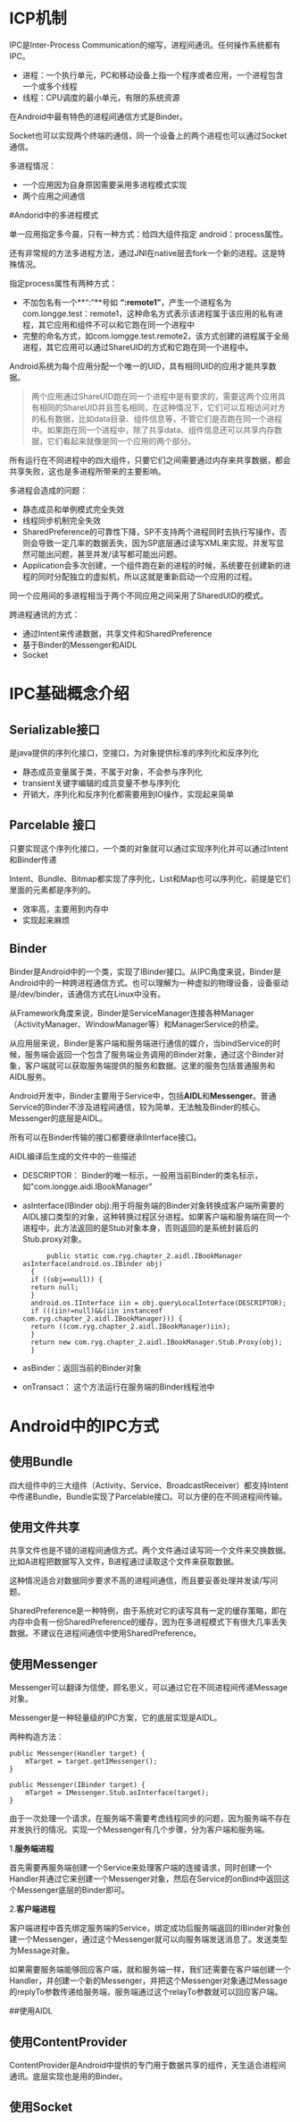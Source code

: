 # ICP机制
IPC是Inter-Process Communication的缩写，进程间通讯。任何操作系统都有IPC。

- 进程：一个执行单元，PC和移动设备上指一个程序或者应用，一个进程包含一个或多个线程
- 线程：CPU调度的最小单元，有限的系统资源

在Android中最有特色的进程间通信方式是Binder。

Socket也可以实现两个终端的通信，同一个设备上的两个进程也可以通过Socket通信。

多进程情况：

- 一个应用因为自身原因需要采用多进程模式实现
- 两个应用之间通信

#Andorid中的多进程模式

单一应用指定多今晨，只有一种方式：给四大组件指定 android：process属性。

还有非常规的方法多进程方法，通过JNI在native层去fork一个新的进程。这是特殊情况。

指定process属性有两种方式：

- 不加包名有一个**“:”**号如 **“:remote1”**，产生一个进程名为 com.longge.test：remote1，这种命名方式表示该进程属于该应用的私有进程，其它应用和组件不可以和它跑在同一个进程中
- 完整的命名方式，如com.lomgge.test.remote2，该方式创建的进程属于全局进程，其它应用可以通过ShareUID的方式和它跑在同一个进程中。

Android系统为每个应用分配一个唯一的UID，具有相同UID的应用才能共享数据。
> 两个应用通过ShareUID跑在同一个进程中是有要求的，需要这两个应用具有相同的ShareUID并且签名相同，在这种情况下，它们可以互相访问对方的私有数据，比如data目录、组件信息等，不管它们是否跑在同一个进程中。如果跑在同一个进程中，除了共享data、组件信息还可以共享内存数据，它们看起来就像是同一个应用的两个部分。

所有运行在不同进程中的四大组件，只要它们之间需要通过内存来共享数据，都会共享失败，这也是多进程所带来的主要影响。

多进程会造成的问题：

- 静态成员和单例模式完全失效
- 线程同步机制完全失效
- SharedPreference的可靠性下降，SP不支持两个进程同时去执行写操作，否则会导致一定几率的数据丢失，因为SP底层通过读写XML来实现，并发写显然可能出问题，甚至并发/读写都可能出问题。
- Application会多次创建，一个组件跑在新的进程的时候，系统要在创建新的进程的同时分配独立的虚拟机，所以这就是重新启动一个应用的过程。

同一个应用间的多进程相当于两个不同应用之间采用了SharedUID的模式。

跨进程通讯的方式：

- 通过Intent来传递数据，共享文件和SharedPreference
- 基于Binder的Messenger和AIDL
- Socket

# IPC基础概念介绍

## Serializable接口
是java提供的序列化接口，空接口，为对象提供标准的序列化和反序列化

- 静态成员变量属于类，不属于对象，不会参与序列化
- transient关键字编辑的成员变量不参与序列化
- 开销大，序列化和反序列化都需要用到IO操作，实现起来简单



## Parcelable 接口
只要实现这个序列化接口，一个类的对象就可以通过实现序列化并可以通过Intent和Binder传递

Intent、Bundle、Bitmap都实现了序列化，List和Map也可以序列化，前提是它们里面的元素都是序列的。

- 效率高，主要用到内存中
- 实现起来麻烦

## Binder
Binder是Android中的一个类，实现了IBinder接口。从IPC角度来说，Binder是Android中的一种跨进程通信方式。也可以理解为一种虚拟的物理设备，设备驱动是/dev/binder，该通信方式在Linux中没有。

从Framework角度来说，Binder是ServiceManager连接各种Manager（ActivityManager、WindowManager等）和ManagerService的桥梁。

从应用层来说，Binder是客户端和服务端进行通信的媒介，当bindService的时候，服务端会返回一个包含了服务端业务调用的Binder对象，通过这个Binder对象，客户端就可以获取服务端提供的服务和数据。这里的服务包括普通服务和AIDL服务。

Android开发中，Binder主要用于Service中，包括**AIDL**和**Messenger**。普通Service的Binder不涉及进程间通信，较为简单，无法触及Binder的核心。Messenger的底层是AIDL。

所有可以在Binder传输的接口都要继承IInterface接口。

AIDL编译后生成的文件中的一些描述

- DESCRIPTOR： Binder的唯一标示，一般用当前Binder的类名标示，如"com.longge.aidi.IBookManager"
- asInterface(IBinder obj):用于将服务端的Binder对象转换成客户端所需要的AIDL接口类型的对象，这种转换过程区分进程。如果客户端和服务端在同一个进程中，此方法返回的是Stub对象本身，否则返回的是系统封装后的Stub.proxy对象。

			public static com.ryg.chapter_2.aidl.IBookManager asInterface(android.os.IBinder obj)
		{
		if ((obj==null)) {
		return null;
		}
		android.os.IInterface iin = obj.queryLocalInterface(DESCRIPTOR);
		if (((iin!=null)&&(iin instanceof com.ryg.chapter_2.aidl.IBookManager))) {
		return ((com.ryg.chapter_2.aidl.IBookManager)iin);
		}
		return new com.ryg.chapter_2.aidl.IBookManager.Stub.Proxy(obj);
		}

- asBinder：返回当前的Binder对象
- onTransact： 这个方法运行在服务端的Binder线程池中

# Android中的IPC方式

## 使用Bundle
四大组件中的三大组件（Activity、Service、BroadcastReceiver）都支持Intent中传递Bundle，Bundle实现了Parcelable接口。可以方便的在不同进程间传输。

## 使用文件共享
共享文件也是不错的进程间通信方式。两个文件通过读写同一个文件来交换数据。比如A进程把数据写入文件，B进程通过读取这个文件来获取数据。

这种情况适合对数据同步要求不高的进程间通信，而且要妥善处理并发读/写问题。

SharedPreference是一种特例，由于系统对它的读写具有一定的缓存策略，即在内存中会有一份SharedPreference的缓存，因为在多进程模式下有很大几率丢失数据。不建议在进程间通信中使用SharedPreference。

## 使用Messenger
Messenger可以翻译为信使，顾名思义，可以通过它在不同进程间传递Message对象。

Messenger是一种轻量级的IPC方案，它的底层实现是AIDL。

两种构造方法：

    public Messenger(Handler target) {
        mTarget = target.getIMessenger();
    }

    public Messenger(IBinder target) {
        mTarget = IMessenger.Stub.asInterface(target);
    }

由于一次处理一个请求，在服务端不需要考虑线程同步的问题，因为服务端不存在并发执行的情况。实现一个Messenger有几个步骤，分为客户端和服务端。

1.**服务端进程**

首先需要再服务端创建一个Service来处理客户端的连接请求，同时创建一个Handler并通过它来创建一个Messenger对象，然后在Service的onBind中返回这个Messenger底层的Binder即可。

2.**客户端进程**

客户端进程中首先绑定服务端的Service，绑定成功后服务端返回的IBinder对象创建一个Messenger，通过这个Messenger就可以向服务端发送消息了。发送类型为Message对象。

如果需要服务端能够回应客户端，就和服务端一样，我们还需要在客户端创建一个Handler，并创建一个新的Messenger，并把这个Messenger对象通过Message的replyTo参数传递给服务端，服务端通过这个relayTo参数就可以回应客户端。

##使用AIDL

## 使用ContentProvider

ContentProvider是Android中提供的专门用于数据共享的组件，天生适合进程间通讯。底层实现也是用的Binder。

## 使用Socket














